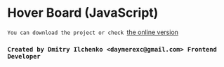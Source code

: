 # Hover Board (JavaScript)


`You can download the project or check `[the online version](https://exclusive-pg.github.io/projects/hover-board/)


### `Created by Dmitry Ilchenko <daymerexc@gmail.com> Frontend Developer`